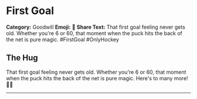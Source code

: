 # First Goal

**Category:** Goodwill
**Emoji:** 🥅
**Share Text:** That first goal feeling never gets old. Whether you're 6 or 60, that moment when the puck hits the back of the net is pure magic. #FirstGoal #OnlyHockey

## The Hug

That first goal feeling never gets old. Whether you're 6 or 60, that moment when the puck hits the back of the net is pure magic. Here's to many more! 🥅✨

---
